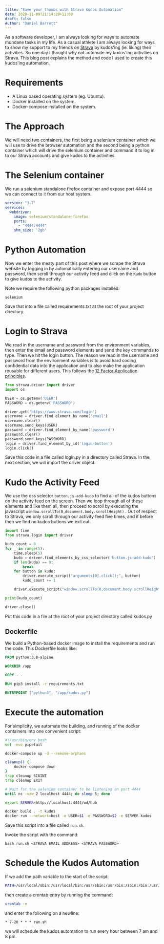 ```yaml
---
title: "Save your thumbs with Strava Kudos Automation"
date: 2020-11-09T21:14:20+11:00
draft: false
Author: "Daniel Barrett"
---
```


As a software developer, I am always looking for ways to automate mundane tasks in my life. As a casual athlete I am always looking for ways to show my support to my friends on [Strava](https://www.strava.com) by kudos'ing (ie. liking) their activities. So one day I thought why not automate my kudos'ing activities on Strava. This blog post explains the method and code I used to create this kudos'ing automation.

# Requirements

- A Linux based operating system (eg. Ubuntu).
- Docker installed on the system.
- Docker-compose installed on the system.

# The Approach

We will need two containers, the first being a selenium container which we will use to drive the browser automation and the second being a python container which will drive the selenium container and command it to log in to our Strava accounts and give kudos to the activities. 

# The Selenium container

We run a selenium standalone firefox container and expose port 4444 so we can connect to it from our host system.

```yaml
version: "3.7"
services:
  webdriver:
    image: selenium/standalone-firefox
    ports:
      - "4444:4444"
    shm_size: '2gb'
```

# Python Automation

Now we enter the meaty part of this post where we scrape the Strava website by logging in by automatically entering our username and password, then scroll through our activity feed and click on the `Kudo` button to give kudos to the activity.

Note we require the following python packages installed:

```text
selenium
```

Save that into a file called requirements.txt at the root of your project directory.

# Login to Strava

We read in the username and password from the environment variables, then enter the email and password elements and send the key commands to type. Then we hit the login button.
The reason we read in the username and password from the environment variables is to avoid hard coding confidential data into the application and to also make the application reusable for different users. This follows the [12 Factor Application principles](https://12factor.net/). 

```python
from strava.driver import driver
import os

USER = os.getenv('USER')
PASSWORD = os.getenv('PASSWORD')

driver.get('https://www.strava.com/login')
username = driver.find_element_by_name('email')
username.clear()
username.send_keys(USER)
password = driver.find_element_by_name('password')
password.clear()
password.send_keys(PASSWORD)
login = driver.find_element_by_id('login-button')
login.click()
```

Save this code in a file called login.py in a directory called Strava. In the next section, we will import the driver object.

# Kudo the Activity Feed

We use the css selector `button.js-add-kudo` to find all of the kudos buttons on the activity feed on the screen. Then we loop through all of these elements and like them all, then proceed to scroll by executing the javascript `window.scrollTo(0,document.body.scrollHeight)` . Out of respect to Strava, we only scroll through our activity feed five times, and if before then we find no kudos buttons we exit out. 

```python
import time
from strava.login import driver

kudo_count = 0
for _ in range(5):
    time.sleep(5)
    kudo = driver.find_elements_by_css_selector('button.js-add-kudo')
    if len(kudo) == 0:
        break
    for button in kudo:
        driver.execute_script("arguments[0].click();", button)
        kudo_count += 1

    driver.execute_script("window.scrollTo(0,document.body.scrollHeight)")

print(kudo_count)

driver.close()
```

Put this code in a file at the root of your project directory called kudos.py

## Dockerfile

We build a Python-based docker image to install the requirements and run the code. This Dockerfile looks like:

```dockerfile
FROM python:3.8-alpine

WORKDIR /app

COPY . .

RUN pip3 install -r requirements.txt

ENTRYPOINT ["python3", "/app/kudos.py"]
```

# Execute the automation

For simplicity, we automate the building, and running of the docker containers into one convenient script:

```bash
#!/usr/bin/env bash
set -euo pipefail

docker-compose up -d --remove-orphans

cleanup() {
    docker-compose down
}
trap cleanup SIGINT
trap cleanup EXIT

# Wait for the selenium container to be listening on port 4444
until nc -vzw 2 localhost 4444; do sleep 5; done

export SERVER=http://localhost:4444/wd/hub

docker build . -t kudos
docker run --network=host -e USER=$1 -e PASSWORD=$2 -e SERVER kudos
```

Save this script into a file called `run.sh`.

Invoke the script with the command:

```
bash run.sh <STRAVA EMAIL ADDRESS> <STRAVA PASSWORD>
```

# Schedule the Kudos Automation

If we add the path variable to the start of the script:

```bash
PATH=/usr/local/sbin:/usr/local/bin:/usr/sbin:/usr/bin:/sbin:/bin:/usr/games:/usr/local/games:/snap/bin
```

then create a crontab entry by running the command:

```bash
crontab -e
```

and enter the following on a newline:

```text
* 7-20 * * * run.sh
```

we will schedule the kudos automation to run every hour between 7 am and 8 pm. 
